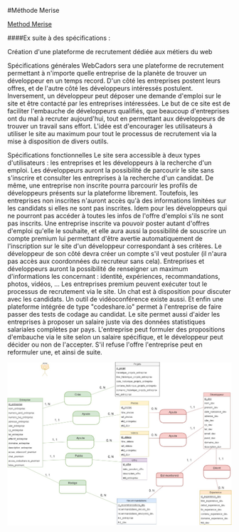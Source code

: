 #Méthode Merise

[Method Merise](http://ineumann.developpez.com/tutoriels/merise/initiation-merise/)


####Ex suite à des spécifications :

Création d'une plateforme de recrutement dédiée aux métiers du web


Spécifications générales
WebCadors sera une plateforme de recrutement permettant à n'importe quelle entreprise de la planète de trouver un développeur en un temps record.
D'un côté les entreprises postent leurs offres, et de l'autre côté les développeurs intéressés postulent.
Inversement, un développeur peut déposer une demande d'emploi sur le site et être contacté par les entreprises intéressées.
Le but de ce site est de faciliter l'embauche de développeurs qualifiés, que beaucoup d'entreprises ont du mal à recruter aujourd'hui, tout en permettant aux développeurs de trouver un travail sans effort. L'idée est d'encourager les utilisateurs à utiliser le site au maximum pour tout le processus de recrutement via la mise à disposition de divers outils.


Spécifications fonctionnelles 
Le site sera accessible à deux types d'utilisateurs : les entreprises et les développeurs à la recherche d'un emploi.
Les développeurs auront la possibilité de parcourir le site sans s'inscrire et consulter les entreprises à la recherche d'un candidat. De même, une entreprise non inscrite pourra parcourir les profils de développeurs présents sur la plateforme librement.
Toutefois, les entreprises non inscrites n'auront accès qu'à des informations limitées sur les candidats si elles ne sont pas inscrites. Idem pour les développeurs qui ne pourront pas accéder à toutes les infos de l'offre d'emploi s'ils ne sont pas inscrits.
Une entreprise inscrite va pouvoir poster autant d'offres d'emploi qu'elle le souhaite, et elle aura aussi la possibilité de souscrire un compte premium lui permettant d'être avertie automatiquement de l'inscription sur le site d'un développeur correspondant à ses critères.
Le développeur de son côté devra créer un compte s'il veut postuler (il n'aura pas accès aux coordonnées du recruteur sans cela).
Entreprises et développeurs auront la possibilité de renseigner un maximum d'informations les concernant : identité, expériences, recommandations, photos, vidéos, ...
Les entreprises premium peuvent exécuter tout le processus de recrutement via le site. Un chat est à disposition pour discuter avec les candidats. Un outil de vidéoconférence existe aussi. Et enfin une plateforme intégrée de type "codeshare.io" permet à l'entreprise de faire passer des tests de codage au candidat.
Le site permet aussi d'aider les entreprises à proposer un salaire juste via des données statistiques salariales complètes par pays.
L'entreprise peut formuler des propositions d'embauche via le site selon un salaire spécifique, et le développeur peut décider ou non de l'accepter. S'il refuse l'offre l'entreprise peut en reformuler une, et ainsi de suite.


![](https://github.com/anilemraC/Documentation/blob/master/CONCEPTION%20BDD/MLD.jpg)


